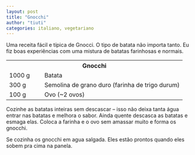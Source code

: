 ```yaml
---
layout: post
title: "Gnocchi"
author: "tiuti"
categories: italiano, vegetariano
---
```


Uma receita fácil e típica de Gnocci.
O tipo de batata não importa tanto.
Eu fiz boas experiências com uma mistura de batatas farinhosas e normais.

<table>
  <tr>
    <th colspan="2">Gnocchi</th>
  </tr>
  <tr>
    <td style="width:20%">1000 g</td>
    <td>Batata</td>
  </tr>
  <tr>
    <td style="width:20%">300 g</td>
    <td>Semolina de grano duro (farinha de trigo durum)</td>
  </tr>
  <tr>
    <td style="width:20%">100 g</td>
    <td>Ovo (~2 ovos)</td>
  </tr>
</table>

Cozinhe as batatas inteiras sem descascar –
isso não deixa tanta água entrar nas batatas e melhora o sabor.
Ainda quente descasca as batatas e esmaga elas.
Coloca a farinha e o ovo sem amassar muito e forma os gnocchi.

Se cozinha os gnocchi em agua salgada.
Eles estão prontos quando eles sobem pra cima na panela.
